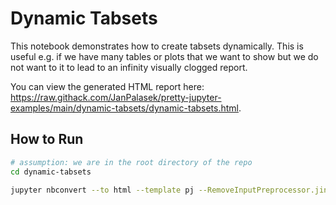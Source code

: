# Dynamic Tabsets

This notebook demonstrates how to create tabsets dynamically. This is useful e.g. if we have many tables or plots that we want to show but we do not want to it to lead to an infinity visually clogged report.

You can view the generated HTML report here: https://raw.githack.com/JanPalasek/pretty-jupyter-examples/main/dynamic-tabsets/dynamic-tabsets.html.

## How to Run

```sh
# assumption: we are in the root directory of the repo
cd dynamic-tabsets

jupyter nbconvert --to html --template pj --RemoveInputPreprocessor.jinja=0 .\dynamic-tabsets.ipynb
```